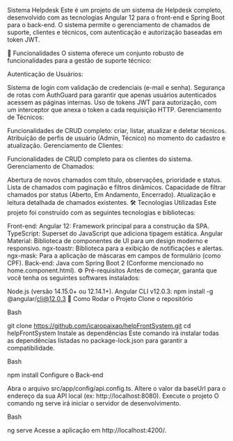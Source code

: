 Sistema Helpdesk
Este é um projeto de um sistema de Helpdesk completo, desenvolvido com as tecnologias Angular 12 para o front-end e Spring Boot para o back-end. O sistema permite o gerenciamento de chamados de suporte, clientes e técnicos, com autenticação e autorização baseadas em token JWT.

🚀 Funcionalidades
O sistema oferece um conjunto robusto de funcionalidades para a gestão de suporte técnico:

Autenticação de Usuários:

Sistema de login com validação de credenciais (e-mail e senha).
Segurança de rotas com AuthGuard para garantir que apenas usuários autenticados acessem as páginas internas.
Uso de tokens JWT para autorização, com um interceptor que anexa o token a cada requisição HTTP.
Gerenciamento de Técnicos:

Funcionalidades de CRUD completo: criar, listar, atualizar e deletar técnicos.
Atribuição de perfis de usuário (Admin, Técnico) no momento do cadastro e atualização.
Gerenciamento de Clientes:

Funcionalidades de CRUD completo para os clientes do sistema.
Gerenciamento de Chamados:

Abertura de novos chamados com título, observações, prioridade e status.
Lista de chamados com paginação e filtros dinâmicos.
Capacidade de filtrar chamados por status (Aberto, Em Andamento, Encerrado).
Atualização e leitura detalhada de chamados existentes.
🛠️ Tecnologias Utilizadas
Este projeto foi construído com as seguintes tecnologias e bibliotecas:

Front-end:
Angular 12: Framework principal para a construção da SPA.
TypeScript: Superset do JavaScript que adiciona tipagem estática.
Angular Material: Biblioteca de componentes de UI para um design moderno e responsivo.
ngx-toastr: Biblioteca para a exibição de notificações e alertas.
ngx-mask: Para a aplicação de máscaras em campos de formulário (como CPF).
Back-end:
Java com Spring Boot 2 (Conforme mencionado no home.component.html).
⚙️ Pré-requisitos
Antes de começar, garanta que você tenha os seguintes softwares instalados:

Node.js (versão 14.15.0+ ou 12.14.1+).
Angular CLI v12.0.3: npm install -g @angular/cli@12.0.3
🏁 Como Rodar o Projeto
Clone o repositório

Bash

git clone https://github.com/icaropaixao/helpFrontSystem.git
cd helpFrontSystem
Instale as dependências
Este comando irá instalar todas as dependências listadas no package-lock.json para garantir a compatibilidade.

Bash

npm install
Configure o Back-end

Abra o arquivo src/app/config/api.config.ts.
Altere o valor da baseUrl para o endereço da sua API local (ex: http://localhost:8080).
Execute o projeto
O comando ng serve irá iniciar o servidor de desenvolvimento.

Bash

ng serve
Acesse a aplicação em http://localhost:4200/.